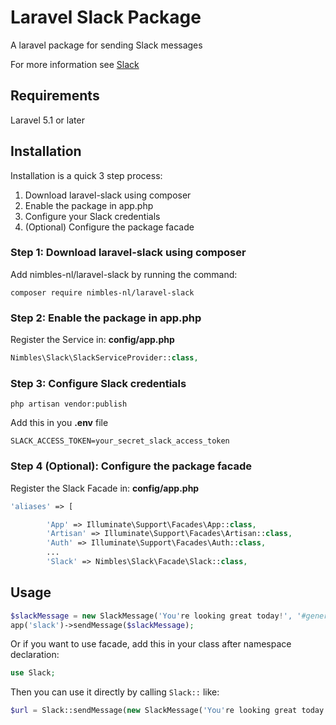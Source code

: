 Laravel Slack Package
=====================

A laravel package for sending Slack messages

For more information see [Slack](https://slack.com/)

## Requirements ##

Laravel 5.1 or later


Installation
------------
Installation is a quick 3 step process:

1. Download laravel-slack using composer
2. Enable the package in app.php
3. Configure your Slack credentials
4. (Optional) Configure the package facade

### Step 1: Download laravel-slack using composer

Add nimbles-nl/laravel-slack by running the command:

```
composer require nimbles-nl/laravel-slack
```

### Step 2: Enable the package in app.php

Register the Service in: **config/app.php**

``` php
Nimbles\Slack\SlackServiceProvider::class,
````

### Step 3: Configure Slack credentials

```
php artisan vendor:publish
```

Add this in you **.env** file

```
SLACK_ACCESS_TOKEN=your_secret_slack_access_token
```

### Step 4 (Optional): Configure the package facade

Register the Slack Facade in: **config/app.php**

``` php
'aliases' => [

        'App' => Illuminate\Support\Facades\App::class,
        'Artisan' => Illuminate\Support\Facades\Artisan::class,
        'Auth' => Illuminate\Support\Facades\Auth::class,
        ...
        'Slack' => Nimbles\Slack\Facade\Slack::class,
````

Usage
-----

``` php
$slackMessage = new SlackMessage('You're looking great today!', '#general', 'AwesomeBot', 'https://www.link-to-avatar.com/image.png');
app('slack')->sendMessage($slackMessage);
````

Or if you want to use facade, add this in your class after namespace declaration:

``` php
use Slack;
```

Then you can use it directly by calling `Slack::` like:
``` php
$url = Slack::sendMessage(new SlackMessage('You're looking great today!'));
````
